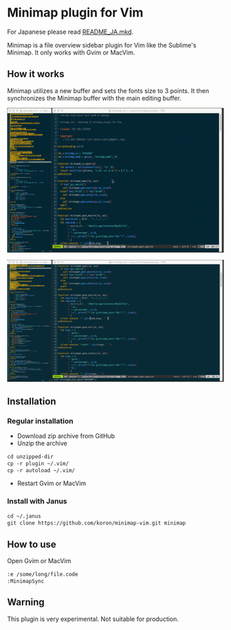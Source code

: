 # Minimap plugin for Vim

For Japanese please read [README\_JA.mkd](README_JA.mkd).

Minimap is a file overview sidebar plugin for Vim like the Sublime's
Minimap. It only works with Gvim or MacVim.

## How it works

Minimap utilizes a new buffer and sets the fonts size to 3 points. It
then synchronizes the Minimap buffer with the main editing buffer.

![Minimap Animation](image/animation.gif "MiniMap in MacVim")

![Screenshot](image/screenshot.png)

## Installation

### Regular installation

- Download zip archive from GitHub
- Unzip the archive

```
cd unzipped-dir
cp -r plugin ~/.vim/
cp -r autoload ~/.vim/
```

- Restart Gvim or MacVim

### Install with Janus

```
cd ~/.janus
git clone https://github.com/koron/minimap-vim.git minimap
```

## How to use

Open Gvim or MacVim

```
:e /some/long/file.code
:MinimapSync
```

## Warning

This plugin is very experimental. Not suitable for production.
